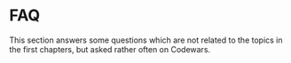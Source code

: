FAQ
===
This section answers some questions which are not related to the topics in the
first chapters, but asked rather often on Codewars.
